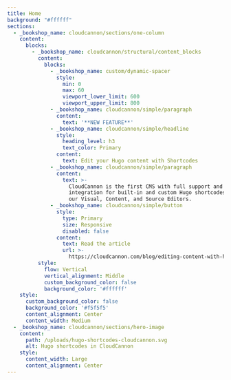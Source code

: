 ```yaml
---
title: Home
background: "#ffffff"
sections:
  - _bookshop_name: cloudcannon/sections/one-column
    content:
      blocks:
        - _bookshop_name: cloudcannon/structural/content_blocks
          content:
            blocks:
              - _bookshop_name: custom/dynamic-spacer
                style:
                  min: 0
                  max: 60
                  viewport_lower_limit: 600
                  viewport_upper_limit: 800
              - _bookshop_name: cloudcannon/simple/paragraph
                content:
                  text: '**NEW FEATURE**'
              - _bookshop_name: cloudcannon/simple/headline
                style:
                  heading_level: h3
                  text_color: Primary
                content:
                  text: Edit your Hugo content with Shortcodes
              - _bookshop_name: cloudcannon/simple/paragraph
                content:
                  text: >-
                    CloudCannon is the first CMS with full support and full
                    integration for built-in and custom Hugo shortcodes — across
                    our Visual, Content, and Source Editors.
              - _bookshop_name: cloudcannon/simple/button
                style:
                  type: Primary
                  size: Responsive
                  disabled: false
                content:
                  text: Read the article
                  url: >-
                    https://cloudcannon.com/blog/editing-content-with-hugo-shortcodes/
          style:
            flow: Vertical
            vertical_alignment: Middle
            custom_background_color: false
            background_color: '#ffffff'
    style:
      custom_background_color: false
      background_color: '#f5f5f5'
      content_alignment: Center
      content_width: Medium
  - _bookshop_name: cloudcannon/sections/hero-image
    content:
      path: /uploads/hugo-shortcodes-cloudcannon.svg
      alt: Hugo shortcodes in CloudCannon
    style:
      content_width: Large
      content_alignment: Center
---
```

